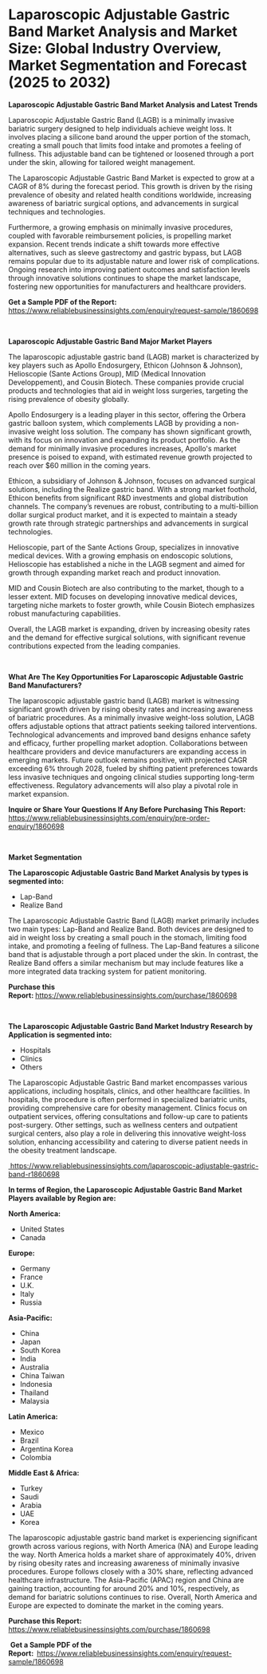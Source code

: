 <p><h1>Laparoscopic Adjustable Gastric Band Market Analysis and Market Size: Global Industry Overview, Market Segmentation and Forecast (2025 to 2032)</h1></p><p><strong>Laparoscopic Adjustable Gastric Band Market Analysis and Latest Trends</strong></p>
<p><p>Laparoscopic Adjustable Gastric Band (LAGB) is a minimally invasive bariatric surgery designed to help individuals achieve weight loss. It involves placing a silicone band around the upper portion of the stomach, creating a small pouch that limits food intake and promotes a feeling of fullness. This adjustable band can be tightened or loosened through a port under the skin, allowing for tailored weight management.</p><p>The Laparoscopic Adjustable Gastric Band Market is expected to grow at a CAGR of 8% during the forecast period. This growth is driven by the rising prevalence of obesity and related health conditions worldwide, increasing awareness of bariatric surgical options, and advancements in surgical techniques and technologies. </p><p>Furthermore, a growing emphasis on minimally invasive procedures, coupled with favorable reimbursement policies, is propelling market expansion. Recent trends indicate a shift towards more effective alternatives, such as sleeve gastrectomy and gastric bypass, but LAGB remains popular due to its adjustable nature and lower risk of complications. Ongoing research into improving patient outcomes and satisfaction levels through innovative solutions continues to shape the market landscape, fostering new opportunities for manufacturers and healthcare providers.</p></p>
<p><strong>Get a Sample PDF of the Report:&nbsp;</strong> <a href="https://www.reliablebusinessinsights.com/enquiry/request-sample/1860698?utm_campaign=3080&utm_medium=2&utm_source=Github&utm_content=ia&utm_term=13042025&utm_id=laparoscopic-adjustable-gastric-band">https://www.reliablebusinessinsights.com/enquiry/request-sample/1860698</a></p>
<p>&nbsp;</p>
<p><strong>Laparoscopic Adjustable Gastric Band Major Market Players</strong></p>
<p><p>The laparoscopic adjustable gastric band (LAGB) market is characterized by key players such as Apollo Endosurgery, Ethicon (Johnson & Johnson), Helioscopie (Sante Actions Group), MID (Medical Innovation Developpement), and Cousin Biotech. These companies provide crucial products and technologies that aid in weight loss surgeries, targeting the rising prevalence of obesity globally.</p><p>Apollo Endosurgery is a leading player in this sector, offering the Orbera gastric balloon system, which complements LAGB by providing a non-invasive weight loss solution. The company has shown significant growth, with its focus on innovation and expanding its product portfolio. As the demand for minimally invasive procedures increases, Apollo's market presence is poised to expand, with estimated revenue growth projected to reach over $60 million in the coming years.</p><p>Ethicon, a subsidiary of Johnson & Johnson, focuses on advanced surgical solutions, including the Realize gastric band. With a strong market foothold, Ethicon benefits from significant R&D investments and global distribution channels. The company’s revenues are robust, contributing to a multi-billion dollar surgical product market, and it is expected to maintain a steady growth rate through strategic partnerships and advancements in surgical technologies.</p><p>Helioscopie, part of the Sante Actions Group, specializes in innovative medical devices. With a growing emphasis on endoscopic solutions, Helioscopie has established a niche in the LAGB segment and aimed for growth through expanding market reach and product innovation.</p><p>MID and Cousin Biotech are also contributing to the market, though to a lesser extent. MID focuses on developing innovative medical devices, targeting niche markets to foster growth, while Cousin Biotech emphasizes robust manufacturing capabilities.</p><p>Overall, the LAGB market is expanding, driven by increasing obesity rates and the demand for effective surgical solutions, with significant revenue contributions expected from the leading companies.</p></p>
<p>&nbsp;</p>
<p><strong>What Are The Key Opportunities For Laparoscopic Adjustable Gastric Band Manufacturers?</strong></p>
<p><p>The laparoscopic adjustable gastric band (LAGB) market is witnessing significant growth driven by rising obesity rates and increasing awareness of bariatric procedures. As a minimally invasive weight-loss solution, LAGB offers adjustable options that attract patients seeking tailored interventions. Technological advancements and improved band designs enhance safety and efficacy, further propelling market adoption. Collaborations between healthcare providers and device manufacturers are expanding access in emerging markets. Future outlook remains positive, with projected CAGR exceeding 6% through 2028, fueled by shifting patient preferences towards less invasive techniques and ongoing clinical studies supporting long-term effectiveness. Regulatory advancements will also play a pivotal role in market expansion.</p></p>
<p><strong>Inquire or Share Your Questions If Any Before Purchasing This Report:</strong> <a href="https://www.reliablebusinessinsights.com/enquiry/pre-order-enquiry/1860698?utm_campaign=3080&utm_medium=2&utm_source=Github&utm_content=ia&utm_term=13042025&utm_id=laparoscopic-adjustable-gastric-band">https://www.reliablebusinessinsights.com/enquiry/pre-order-enquiry/1860698</a></p>
<p>&nbsp;</p>
<p><strong>Market Segmentation</strong></p>
<p><strong>The Laparoscopic Adjustable Gastric Band Market Analysis by types is segmented into:</strong></p>
<p><ul><li>Lap-Band</li><li>Realize Band</li></ul></p>
<p><p>The Laparoscopic Adjustable Gastric Band (LAGB) market primarily includes two main types: Lap-Band and Realize Band. Both devices are designed to aid in weight loss by creating a small pouch in the stomach, limiting food intake, and promoting a feeling of fullness. The Lap-Band features a silicone band that is adjustable through a port placed under the skin. In contrast, the Realize Band offers a similar mechanism but may include features like a more integrated data tracking system for patient monitoring.</p></p>
<p><strong>Purchase this Report:&nbsp;</strong><a href="https://www.reliablebusinessinsights.com/purchase/1860698?utm_campaign=3080&utm_medium=2&utm_source=Github&utm_content=ia&utm_term=13042025&utm_id=laparoscopic-adjustable-gastric-band">https://www.reliablebusinessinsights.com/purchase/1860698</a></p>
<p>&nbsp;</p>
<p><strong>The Laparoscopic Adjustable Gastric Band Market Industry Research by Application is segmented into:</strong></p>
<p><ul><li>Hospitals</li><li>Clinics</li><li>Others</li></ul></p>
<p><p>The Laparoscopic Adjustable Gastric Band market encompasses various applications, including hospitals, clinics, and other healthcare facilities. In hospitals, the procedure is often performed in specialized bariatric units, providing comprehensive care for obesity management. Clinics focus on outpatient services, offering consultations and follow-up care to patients post-surgery. Other settings, such as wellness centers and outpatient surgical centers, also play a role in delivering this innovative weight-loss solution, enhancing accessibility and catering to diverse patient needs in the obesity treatment landscape.</p></p>
<p><a href="https://www.reliablebusinessinsights.com/laparoscopic-adjustable-gastric-band-r1860698?utm_campaign=3080&utm_medium=2&utm_source=Github&utm_content=ia&utm_term=13042025&utm_id=laparoscopic-adjustable-gastric-band">&nbsp;https://www.reliablebusinessinsights.com/laparoscopic-adjustable-gastric-band-r1860698</a></p>
<p><strong>In terms of Region, the Laparoscopic Adjustable Gastric Band Market Players available by Region are:</strong></p>
<p>
    <p> <strong> North America: </strong>
        <ul>
            <li>United States</li>
            <li>Canada</li>
        </ul>
        </p> 
    <p> <strong> Europe: </strong>
        <ul>
            <li>Germany</li>
            <li>France</li>
            <li>U.K.</li>
            <li>Italy</li>
            <li>Russia</li>
        </ul>
        </p> 
    <p> <strong> Asia-Pacific: </strong>
        <ul>
            <li>China</li>
            <li>Japan</li>
            <li>South Korea</li>
            <li>India</li>
            <li>Australia</li>
            <li>China Taiwan</li>
            <li>Indonesia</li>
            <li>Thailand</li>
            <li>Malaysia</li>
        </ul>
        </p> 
    <p> <strong> Latin America: </strong>
        <ul>
            <li>Mexico</li>
            <li>Brazil</li>
            <li>Argentina Korea</li>
            <li>Colombia</li>
        </ul>
        </p> 
    <p> <strong> Middle East & Africa: </strong>
        <ul>
            <li>Turkey</li>
            <li>Saudi</li>
            <li>Arabia</li>
            <li>UAE</li>
            <li>Korea</li>
        </ul>
    </p>
    </p>
<p><p>The laparoscopic adjustable gastric band market is experiencing significant growth across various regions, with North America (NA) and Europe leading the way. North America holds a market share of approximately 40%, driven by rising obesity rates and increasing awareness of minimally invasive procedures. Europe follows closely with a 30% share, reflecting advanced healthcare infrastructure. The Asia-Pacific (APAC) region and China are gaining traction, accounting for around 20% and 10%, respectively, as demand for bariatric solutions continues to rise. Overall, North America and Europe are expected to dominate the market in the coming years.</p></p>
<p><strong>Purchase this Report: </strong><a href="https://www.reliablebusinessinsights.com/purchase/1860698?utm_campaign=3080&utm_medium=2&utm_source=Github&utm_content=ia&utm_term=13042025&utm_id=laparoscopic-adjustable-gastric-band">https://www.reliablebusinessinsights.com/purchase/1860698</a></p>
<p>&nbsp;<strong>Get a Sample PDF of the Report:&nbsp;&nbsp;</strong><a href="https://www.reliablebusinessinsights.com/enquiry/request-sample/1860698?utm_campaign=3080&utm_medium=2&utm_source=Github&utm_content=ia&utm_term=13042025&utm_id=laparoscopic-adjustable-gastric-band">https://www.reliablebusinessinsights.com/enquiry/request-sample/1860698</a></p>
<p><strong></strong></p>
<p><p></p><p></p><p></p></p>